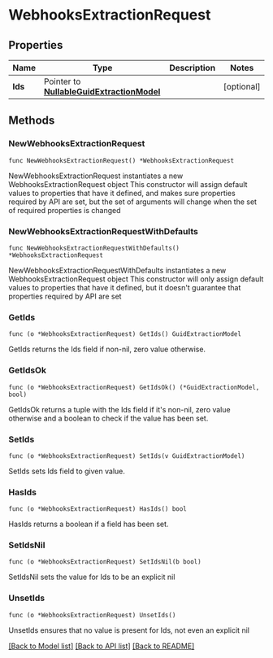 # WebhooksExtractionRequest

## Properties

Name | Type | Description | Notes
------------ | ------------- | ------------- | -------------
**Ids** | Pointer to [**NullableGuidExtractionModel**](GuidExtractionModel.md) |  | [optional] 

## Methods

### NewWebhooksExtractionRequest

`func NewWebhooksExtractionRequest() *WebhooksExtractionRequest`

NewWebhooksExtractionRequest instantiates a new WebhooksExtractionRequest object
This constructor will assign default values to properties that have it defined,
and makes sure properties required by API are set, but the set of arguments
will change when the set of required properties is changed

### NewWebhooksExtractionRequestWithDefaults

`func NewWebhooksExtractionRequestWithDefaults() *WebhooksExtractionRequest`

NewWebhooksExtractionRequestWithDefaults instantiates a new WebhooksExtractionRequest object
This constructor will only assign default values to properties that have it defined,
but it doesn't guarantee that properties required by API are set

### GetIds

`func (o *WebhooksExtractionRequest) GetIds() GuidExtractionModel`

GetIds returns the Ids field if non-nil, zero value otherwise.

### GetIdsOk

`func (o *WebhooksExtractionRequest) GetIdsOk() (*GuidExtractionModel, bool)`

GetIdsOk returns a tuple with the Ids field if it's non-nil, zero value otherwise
and a boolean to check if the value has been set.

### SetIds

`func (o *WebhooksExtractionRequest) SetIds(v GuidExtractionModel)`

SetIds sets Ids field to given value.

### HasIds

`func (o *WebhooksExtractionRequest) HasIds() bool`

HasIds returns a boolean if a field has been set.

### SetIdsNil

`func (o *WebhooksExtractionRequest) SetIdsNil(b bool)`

 SetIdsNil sets the value for Ids to be an explicit nil

### UnsetIds
`func (o *WebhooksExtractionRequest) UnsetIds()`

UnsetIds ensures that no value is present for Ids, not even an explicit nil

[[Back to Model list]](../README.md#documentation-for-models) [[Back to API list]](../README.md#documentation-for-api-endpoints) [[Back to README]](../README.md)


